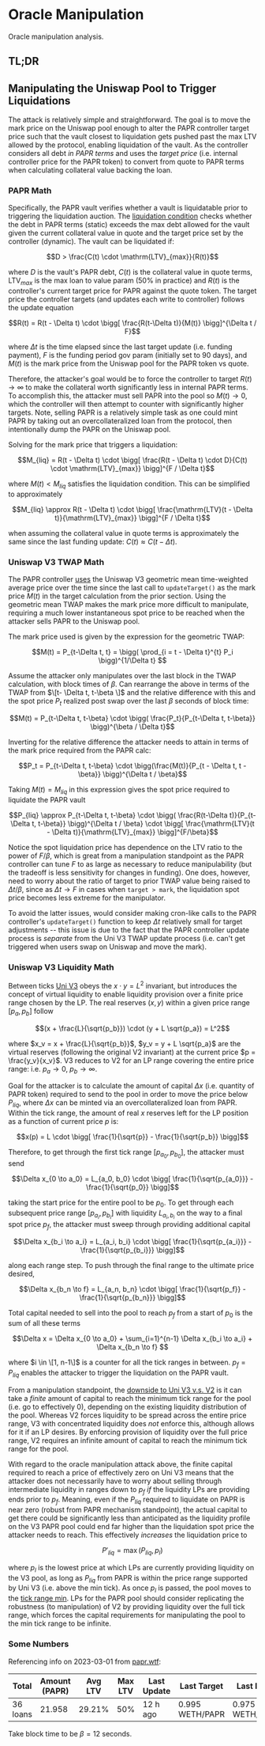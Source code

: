 # Oracle Manipulation

Oracle manipulation analysis.

## TL;DR


## Manipulating the Uniswap Pool to Trigger Liquidations

The attack is relatively simple and straightforward. The goal is to move the mark price on the Uniswap pool
enough to alter the PAPR controller target price such that the vault closest to liquidation gets pushed past the max LTV
allowed by the protocol, enabling liquidation of the vault. As the controller considers
all debt *in PAPR terms* and uses the *target price* (i.e. internal controller price for the PAPR token) to
convert from quote to PAPR terms when calculating collateral value backing the loan.

### PAPR Math

Specifically, the PAPR vault verifies whether a vault is liquidatable prior to triggering the liquidation auction.
The [liquidation condition](https://github.com/with-backed/papr/blob/master/src/PaprController.sol#L337)
checks whether the debt in PAPR terms (static) exceeds the max debt allowed for the vault
given the current collateral value in quote and the target price set by the controller
(dynamic). The vault can be liquidated if:

```math
D > \frac{C(t) \cdot \mathrm{LTV}_{max}}{R(t)}
```

where $D$ is the vault's PAPR debt, $C(t)$ is the collateral value in quote terms, $\mathrm{LTV}_{max}$ is the
max loan to value param (50\% in practice) and $R(t)$ is the controller's current target price
for PAPR against the quote token. The target price the controller targets (and updates each write to controller)
follows the update equation

```math
R(t) = R(t - \Delta t) \cdot \bigg[ \frac{R(t-\Delta t)}{M(t)} \bigg]^{\Delta t / F}
```

where $\Delta t$ is the time elapsed since the last target update (i.e. funding payment),
$F$ is the funding period gov param (initially set to 90 days), and $M(t)$ is the mark price
from the Uniswap pool for the PAPR token vs quote.

Therefore, the attacker's goal would be to force the controller to target $R(t) \to \infty$ to make the collateral
worth significantly less in internal PAPR terms. To accomplish this, the attacker must sell PAPR into the pool so $M(t) \to 0$,
which the controller will then attempt to counter with significantly higher targets. Note, selling PAPR is a
relatively simple task as one could mint PAPR by taking out an overcollateralized loan from the protocol, then intentionally
dump the PAPR on the Uniswap pool.

Solving for the mark price that triggers a liquidation:

```math
M_{liq} = R(t - \Delta t) \cdot \bigg[ \frac{R(t - \Delta t) \cdot D}{C(t) \cdot \mathrm{LTV}_{max}} \bigg]^{F / \Delta t}
```

where $M(t) < M_{liq}$ satisfies the liquidation condition. This can be simplified to approximately

```math
M_{liq} \approx R(t - \Delta t) \cdot \bigg[ \frac{\mathrm{LTV}(t - \Delta t)}{\mathrm{LTV}_{max}} \bigg]^{F / \Delta t}
```

when assuming the collateral value in quote terms is approximately the same since the last funding update: $C(t) \approx C(t-\Delta t)$.


### Uniswap V3 TWAP Math

The PAPR controller [uses](https://github.com/with-backed/papr/blob/master/src/UniswapOracleFundingRateController.sol#L144) the Uniswap V3
geometric mean time-weighted average price over the time since the last call to `updateTarget()` as the mark price $M(t)$ in the target calculation
from the prior section. Using the geometric mean TWAP makes the mark price more difficult to manipulate, requiring a much lower
instantaneous spot price to be reached when the attacker sells PAPR to the Uniswap pool.

The mark price used is given by the expression for the geometric TWAP:

```math
M(t) = P_{t-\Delta t, t} = \bigg( \prod_{i = t - \Delta t}^{t} P_i \bigg)^{1/\Delta t}   
```

Assume the attacker only manipulates over the last block in the TWAP calculation, with block times of $\beta$. Can rearrange the above
in terms of the TWAP from $\[t- \Delta t, t-\beta \]$ and the relative difference with this and the spot price $P_t$ realized post swap
over the last $\beta$ seconds of block time:

```math
M(t) = P_{t-\Delta t, t-\beta} \cdot \bigg( \frac{P_t}{P_{t-\Delta t, t-\beta}} \bigg)^{\beta / \Delta t}
```

Inverting for the relative difference the attacker needs to attain in terms of the mark price required from the PAPR calc:

```math
P_t = P_{t-\Delta t, t-\beta} \cdot \bigg(\frac{M(t)}{P_{t - \Delta t, t - \beta}} \bigg)^{\Delta t / \beta}
```

Taking $M(t) = M_{liq}$ in this expression gives the spot price required to liquidate the PAPR vault

```math
P_{liq} \approx P_{t-\Delta t, t-\beta} \cdot \bigg( \frac{R(t-\Delta t)}{P_{t-\Delta t, t-\beta}} \bigg)^{\Delta t / \beta} \cdot \bigg[ \frac{\mathrm{LTV}(t - \Delta t)}{\mathrm{LTV}_{max}} \bigg]^{F/\beta}
```

Notice the spot liquidation price has dependence on the LTV ratio to the power of $F / \beta$, which is great from a manipulation standpoint
as the PAPR controller can tune $F$ to as large as necessary to reduce manipulability (but the tradeoff is less sensitivity for changes in funding).
One does, however, need to worry about the ratio of target to prior TWAP value being raised to $\Delta t / \beta$, since as $\Delta t \to F$ in
cases when `target > mark`, the liquidation spot price becomes less extreme for the manipulator.

To avoid the latter issues, would consider making cron-like calls to the PAPR controller's `updateTarget()` function to keep $\Delta t$ relatively small
for target adjustments -- this issue is due to the fact that the PAPR controller update process is *separate* from the Uni V3 TWAP update
process (i.e. can't get triggered when users swap on Uniswap and move the mark).


### Uniswap V3 Liquidity Math

Between ticks [Uni V3](https://uniswap.org/whitepaper-v3.pdf) obeys the $x \cdot y = L^2$ invariant, but introduces the concept of virtual liquidity
to enable liquidity provision over a finite price range chosen by the LP. The real reserves $(x, y)$ within a given price range $[p_a, p_b]$ follow

```math
(x + \frac{L}{\sqrt{p_b}}) \cdot (y + L \sqrt{p_a}) = L^2
```

where $x_v = x + \frac{L}{\sqrt{p_b}}$, $y_v = y + L \sqrt{p_a}$ are the virtual reserves (following the original V2 invariant) at the
current price $p = \frac{y_v}{x_v}$. V3 reduces to V2 for an LP range covering the entire price range: i.e. $p_a \to 0$, $p_b \to \infty$.

Goal for the attacker is to calculate the amount of capital $\Delta x$ (i.e. quantity of PAPR token) required to send to the pool in order to
move the price below $P_{liq}$, where $\Delta x$ can be minted via an overcollateralized loan from PAPR. Within the tick range, the amount of real $x$
reserves left for the LP position as a function of current price $p$ is:

```math
x(p) = L \cdot \bigg[ \frac{1}{\sqrt{p}} - \frac{1}{\sqrt{p_b}} \bigg]
```

Therefore, to get through the first tick range $[p_{a_0}, p_{b_0}]$, the attacker must send

```math
\Delta x_{0 \to a_0} = L_{a_0, b_0} \cdot \bigg[ \frac{1}{\sqrt{p_{a_0}}} - \frac{1}{\sqrt{p_0}} \bigg]
```

taking the start price for the entire pool to be $p_0$. To get through each subsequent price range $[p_{a_i}, p_{b_i}]$ with
liquidity $L_{a_i, b_i}$ on the way to a final spot price $p_f$, the attacker must sweep through providing additional capital

```math
\Delta x_{b_i \to a_i} = L_{a_i, b_i} \cdot \bigg[ \frac{1}{\sqrt{p_{a_i}}} - \frac{1}{\sqrt{p_{b_i}}} \bigg]
```

along each range step. To push through the final range to the ultimate price desired,

```math
\Delta x_{b_n \to f} = L_{a_n, b_n} \cdot \bigg[ \frac{1}{\sqrt{p_f}} - \frac{1}{\sqrt{p_{b_n}}} \bigg]
```

Total capital needed to sell into the pool to reach $p_f$ from a start of $p_0$ is the sum of all these terms

```math
\Delta x = \Delta x_{0 \to a_0} + \sum_{i=1}^{n-1} \Delta x_{b_i \to a_i} + \Delta x_{b_n \to f}  
```

where $i \in \[1, n-1\]$ is a counter for all the tick ranges in between. $p_f = P_{liq}$ enables the attacker to trigger
the liquidation on the PAPR vault.

From a manipulation standpoint, the [downside to Uni V3 v.s. V2](https://cmichel.io/replaying-ethereum-hacks-rari-fuse-vusd-price-manipulation/)
is it can take a *finite* amount of capital to reach the minimum tick range for the pool (i.e. go to effectively 0), depending on
the existing liquidity distribution of the pool. Whereas V2 forces liquidity to be spread across the entire price range, V3 with
concentrated liquidity does *not* enforce this, although allows for it if an LP desires. By enforcing provision of liquidity over the
full price range, V2 requires an infinite amount of capital to reach the minimum tick range for the pool.

With regard to the oracle manipulation attack above, the finite capital required to reach a price of effectively zero on Uni V3 means that
the attacker does not necessarily have to worry about selling through intermediate liquidity in ranges down to $p_f$ *if* the liquidity LPs
are providing ends prior to $p_f$. Meaning, even if the $P_{liq}$ required to liquidate on PAPR is near zero (robust from PAPR mechanism standpoint),
the actual capital to get there could be significantly less than anticipated as the liquidity profile on the V3 PAPR pool could end far higher
than the liquidation spot price the attacker needs to reach. This effectively *increases* the liquidation price to

```math
P'_{liq} = \max (P_{liq}, p_{l})
```

where $p_l$ is the lowest price at which LPs are currently providing liquidity on the V3 pool, as long as $P_{liq}$ from PAPR is within
the price range supported by Uni V3 (i.e. above the min tick). As once $p_l$ is passed, the pool moves to the [tick range min](https://github.com/Uniswap/v3-core/blob/main/contracts/UniswapV3Pool.sol#L656).
LPs for the PAPR pool should consider replicating the robustness (to manipulation) of V2 by providing liquidity over the full tick range,
which forces the capital requirements for manipulating the pool to the min tick range to be infinite.


### Some Numbers

Referencing info on 2023-03-01 from [papr.wtf](https://papr.wtf):

| Total    | Amount (PAPR) |  Avg LTV  |   Max LTV   |  Last Update |  Last Target     |   Last Mark      |  Funding Period |  
| ------   | ------------- | --------- | ----------- | ------------ | ---------------  | ---------------- | --------------- |
| 36 loans |   21.958      |  29.21\%  |   50\%      |   12 h ago   |  0.995 WETH/PAPR |  0.975 WETH/PAPR |   90 d          |

Take block time to be $\beta = 12$ seconds.

